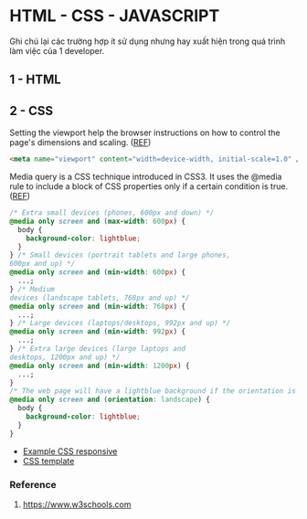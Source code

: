 # HTML - CSS - JAVASCRIPT

Ghi chú lại các trường hợp ít sử dụng nhưng hay xuất hiện trong quá trình làm việc của 1 developer.

## 1 - HTML

## 2 - CSS

Setting the viewport help the browser instructions on how to control the page's dimensions and scaling. ([REF](https://www.w3schools.com/css/css_rwd_viewport.asp))

```html
<meta name="viewport" content="width=device-width, initial-scale=1.0" />
```

Media query is a CSS technique introduced in CSS3. It uses the @media rule to include a block of CSS properties only if a certain condition is true. ([REF](https://www.w3schools.com/css/css_rwd_mediaqueries.asp))

```css
/* Extra small devices (phones, 600px and down) */
@media only screen and (max-width: 600px) {
  body {
    background-color: lightblue;
  }
} /* Small devices (portrait tablets and large phones,
600px and up) */
@media only screen and (min-width: 600px) {
  ...;
} /* Medium
devices (landscape tablets, 768px and up) */
@media only screen and (min-width: 768px) {
  ...;
} /* Large devices (laptops/desktops, 992px and up) */
@media only screen and (min-width: 992px) {
  ...;
} /* Extra large devices (large laptops and
desktops, 1200px and up) */
@media only screen and (min-width: 1200px) {
  ...;
}
/* The web page will have a lightblue background if the orientation is in landscape mode: */
@media only screen and (orientation: landscape) {
  body {
    background-color: lightblue;
  }
}
```
- [Example CSS responsive](https://www.w3schools.com/css/tryit.asp?filename=tryresponsive_breakpoints)
- [CSS template](https://www.w3schools.com/css/css_rwd_templates.asp)



### Reference

1. https://www.w3schools.com
